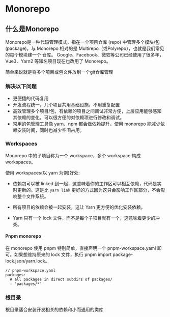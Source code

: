 # Monorepo

## 什么是Monorepo

Monorepo是一种代码管理模式，指在一个项目仓库 (repo) 中管理多个模块/包 (package)。与 Monorepo 相对的是 Multirepo（或Polyrepo），也就是我们常见的每个模块建一个 仓库。 Google、Facebook、微软等公司已经使用了很多年，Vue3、Yarn2 等知名项目现在也改用了 Monorepo。

简单来说就是将多个项目或包文件放到一个git仓库管理

### 解决以下问题

* 更便捷的代码复用
* 开发流程统一，几个项目共用基础设施，不用重复配置
* 高效管理多个项目/包，有依赖的项目之间调试非常方便，上层应用能够感知其依赖的变化，可以很方便的对依赖项进行修改和调试。
* 常用的包管理工具像 yarn、npm 都会做依赖提升，使用 monorepo 能减少依赖安装时间，同时也减少空间占用。

### Workspaces

Monorepo 中的子项目称为一个 workspace，多个 workspace 构成 workspaces。

使用 workspaces(以 yarn 为例)好处:
* 依赖包可以被 linked 到一起，这意味着你的工作区可以相互依赖，代码是实时更新的。这是比 `yarn link` 更好的方式因为这只会影响工作区部分，不会影响整个文件系统。

* 所有项目的依赖会被一起安装，这让 Yarn 更方便的优化安装依赖。

* Yarn 只有一个 lock 文件，而不是每个子项目就有一个，这意味着更少的冲突。

#### Pnpm monorepo

  在 monorepo 使用 pnpm 特别简单，直接声明一个 pnpm-workspace.yaml 即可。如果想维持原来的 lock 文件，执行 pnpm import package-lock.json/yarn.lock。

```
// pnpm-workspace.yaml
packages:
  # all packages in direct subdirs of packages/
  - 'packages/*'
```

### 根目录

根目录适合安装开发相关的依赖和小而通用的类库
